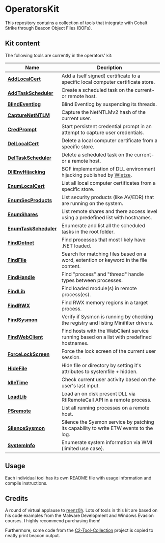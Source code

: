 # OperatorsKit
This repository contains a collection of tools that integrate with Cobalt Strike through Beacon Object Files (BOFs).  

## Kit content
The following tools are currently in the operators' kit: 

|Name|Decription|
|----|----------|
|**[AddLocalCert](KIT/AddLocalCert)**|Add a (self signed) certificate to a specific local computer certificate store.|
|**[AddTaskScheduler](KIT/AddTaskScheduler)**|Create a scheduled task on the current- or remote host.|
|**[BlindEventlog](KIT/BlindEventlog)**|Blind Eventlog by suspending its threads.|
|**[CaptureNetNTLM](KIT/CaptureNetNTLM)**|Capture the NetNTLMv2 hash of the current user.|
|**[CredPrompt](KIT/CredPrompt)**|Start persistent credential prompt in an attempt to capture user credentials.|
|**[DelLocalCert](KIT/DelLocalCert)**|Delete a local computer certificate from a specific store.|
|**[DelTaskScheduler](KIT/DelTaskScheduler)**|Delete a scheduled task on the current- or a remote host.|
|**[DllEnvHijacking](KIT/DllEnvHijacking)**|BOF implementation of DLL environment hijacking published by [Wietze](https://www.wietzebeukema.nl/blog/save-the-environment-variables).|
|**[EnumLocalCert](KIT/EnumLocalCert)**|List all local computer certificates from a specific store.|
|**[EnumSecProducts](KIT/EnumSecProducts)**|List security products (like AV/EDR) that are running on the system.|
|**[EnumShares](KIT/EnumShares)**|List remote shares and there access level using a predefined list with hostnames.|
|**[EnumTaskScheduler](KIT/EnumTaskScheduler)**|Enumerate and list all the scheduled tasks in the root folder.|
|**[FindDotnet](KIT/FindDotnet)**|Find processes that most likely have .NET loaded.|
|**[FindFile](KIT/FindFile)**|Search for matching files based on a word, extention or keyword in the file content.|
|**[FindHandle](KIT/FindHandle)**|Find "process" and "thread" handle types between processes.|
|**[FindLib](KIT/FindLib)**|Find loaded module(s) in remote process(es).|
|**[FindRWX](KIT/FindRWX)**|Find RWX memory regions in a target process.|
|**[FindSysmon](KIT/FindSysmon)**|Verify if Sysmon is running by checking the registry and listing Minifilter drivers.|
|**[FindWebClient](KIT/FindWebClient)**|Find hosts with the WebClient service running based on a list with predefined hostnames.|
|**[ForceLockScreen](KIT/ForceLockScreen)**|Force the lock screen of the current user session.|
|**[HideFile](KIT/HideFile)**|Hide file or directory by setting it's attributes to systemfile + hidden.|
|**[IdleTime](KIT/IdleTime)**|Check current user activity based on the user's last input.|
|**[LoadLib](KIT/LoadLib)**|Load an on disk present DLL via RtlRemoteCall API in a remote process.|
|**[PSremote](KIT/PSremote)**|List all running processes on a remote host.|
|**[SilenceSysmon](KIT/SilenceSysmon)**|Silence the Sysmon service by patching its capability to write ETW events to the log.|
|**[SystemInfo](KIT/SystemInfo)**|Enumerate system information via WMI (limited use case).|

## Usage
Each individual tool has its own README file with usage information and compile instructions. 

## Credits
A round of virtual applause to [reenz0h](https://twitter.com/SEKTOR7net). Lots of tools in this kit are based on his code examples from the Malware Development and Windows Evasion courses. I highly recommend purchasing them!

Furthermore, some code from the [C2-Tool-Collection](https://github.com/outflanknl/C2-Tool-Collection) project is copied to neatly print beacon output. 
